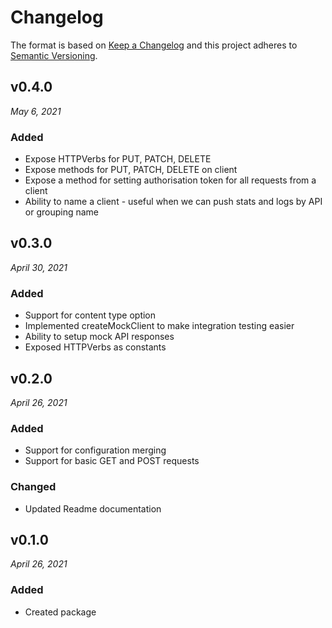 # Changelog

The format is based on [Keep a Changelog](http://keepachangelog.com/en/1.0.0/)
and this project adheres to [Semantic Versioning](http://semver.org/spec/v2.0.0.html).

v0.4.0
------------------------------
*May 6, 2021*

### Added
- Expose HTTPVerbs for PUT, PATCH, DELETE
- Expose methods for PUT, PATCH, DELETE on client
- Expose a method for setting authorisation token for all requests from a client
- Ability to name a client - useful when we can push stats and logs by API or grouping name

v0.3.0
------------------------------
*April 30, 2021*

### Added
- Support for content type option
- Implemented createMockClient to make integration testing easier
- Ability to setup mock API responses
- Exposed HTTPVerbs as constants

v0.2.0
------------------------------
*April 26, 2021*

### Added
- Support for configuration merging
- Support for basic GET and POST requests

### Changed
- Updated Readme documentation

v0.1.0
------------------------------
*April 26, 2021*

### Added
- Created package
